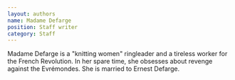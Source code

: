 ```yaml
---
layout: authors
name: Madame Defarge
position: Staff writer
category: Staff
---
```


Madame Defarge is a "knitting women" ringleader and a tireless worker for the
French Revolution.<!--more--> In her spare time, she obsesses about revenge against the
Evrémondes. She is married to Ernest Defarge.
